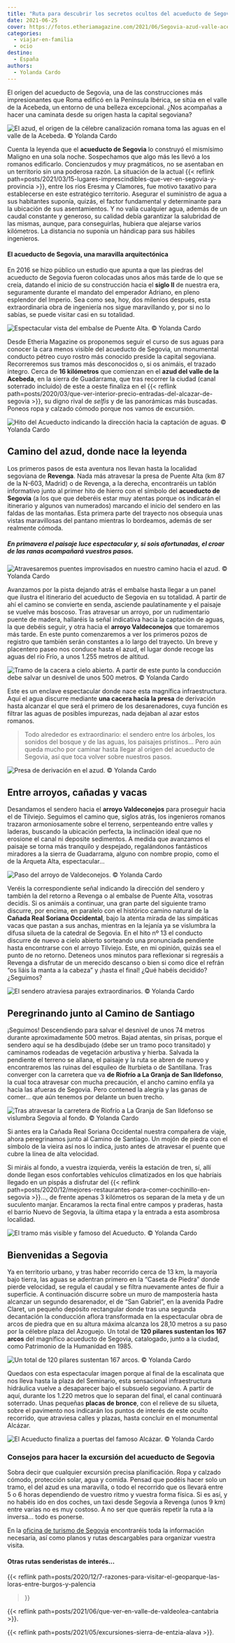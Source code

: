 ```yaml
---
title: "Ruta para descubrir los secretos ocultos del acueducto de Segovia"
date: 2021-06-25
cover: https://fotos.etheriamagazine.com/2021/06/Segovia-azud-valle-acebeda.jpg
categories: 
  - viajar-en-familia
  - ocio
destino: 
  - España
authors: 
  - Yolanda Cardo
---
```


El origen del acueducto de Segovia, una de las construcciones más impresionantes que Roma edificó en la Península Ibérica, se sitúa en el valle de la Acebeda, un entorno de una belleza excepcional. ¿Nos acompañas a hacer una caminata desde su origen hasta la capital segoviana?

![](https://fotos.etheriamagazine.com/2021/06/Segovia-azud-valle-acebeda.jpg "El azud, el origen de la célebre canalización romana toma las aguas en el valle de la Acebeda. © Yolanda Cardo")

Cuenta la leyenda que el **acueducto de Segovia** lo construyó el mismísimo Maligno en 
una sola noche. Sospechamos que algo más les llevó a los romanos edificarlo. 
Concienzudos y muy pragmáticos, no se asentaban en un territorio sin una poderosa razón. 
La situación de la actual {{< reflink 
path=posts/2021/03/15-lugares-imprescindibles-que-ver-en-segovia-y-provincia >}}, entre 
los ríos Eresma y Clamores, fue motivo taxativo para establecerse en este estratégico 
territorio. Asegurar el suministro de agua a sus habitantes suponía, quizás, el factor 
fundamental y determinante para la ubicación de sus asentamientos. Y no valía cualquier 
agua, además de un caudal constante y generoso, su calidad debía garantizar la 
salubridad de las mismas, aunque, para conseguirlas, hubiera que alejarse varios 
kilómetros. La distancia no suponía un hándicap para sus hábiles ingenieros. 

#### El acueducto de Segovia, una maravilla arquitectónica

En 2016 se hizo público un estudio que apunta a que las piedras del acueducto de Segovia 
fueron colocadas unos años más tarde de lo que se creía, datando el inicio de su 
construcción hacia el **siglo II** de nuestra era, seguramente durante el mandato del 
emperador Adriano, en pleno esplendor del Imperio. Sea como sea, hoy, dos milenios 
después, esta extraordinaria obra de ingeniería nos sigue maravillando y, por si no lo 
sabías, se puede visitar casi en su totalidad. 

![](https://fotos.etheriamagazine.com/2021/06/Segovia-embalse-de-Puente-Alta.jpg "Espectacular vista del embalse de Puente Alta. © Yolanda Cardo")

Desde Etheria Magazine os proponemos seguir el curso de sus aguas para conocer la cara 
menos visible del acueducto de Segovia, un monumental conducto pétreo cuyo rostro más 
conocido preside la capital segoviana. Recorreremos sus tramos más desconocidos o, si os 
animáis, el trazado íntegro. Cerca de **16 kilómetros** que comienzan en el **azud del 
valle de la Acebeda**, en la sierra de Guadarrama, que tras recorrer la ciudad (canal 
soterrado incluido) de este a oeste finaliza en el {{< reflink 
path=posts/2020/03/que-ver-interior-precio-entradas-del-alcazar-de-segovia >}}, su digno 
rival de _selfis_ y de las panorámicas más buscadas. Poneos ropa y calzado cómodo porque 
nos vamos de excursión. 

![](https://fotos.etheriamagazine.com/2021/06/Segovia-hito-acueducto.jpg "Hito del Acueducto indicando la dirección hacia la captación de aguas. © Yolanda Cardo")

## Camino del azud, donde nace la leyenda

Los primeros pasos de esta aventura nos llevan hasta la localidad segoviana de 
**Revenga**. Nada más atravesar la presa de Puente Alta (km 87 de la N-603, Madrid) o de 
Revenga, a la derecha, encontraréis un tablón informativo junto al primer hito de hierro 
con el símbolo del **acueducto de Segovia** (a los que que deberéis estar muy atentas 
porque os indicarán el itinerario y algunos van numerados) marcando el inicio del 
sendero en las faldas de las montañas. Esta primera parte del trayecto nos obsequia unas 
vistas maravillosas del pantano mientras lo bordeamos, además de ser realmente cómoda. 

##### En primavera el paisaje luce espectacular y, si sois afortunadas, el croar de las ranas acompañará vuestros pasos.

![](https://fotos.etheriamagazine.com/2021/06/Segovia-puentes-azud-acueducto.jpg "Atravesaremos puentes improvisados en nuestro camino hacia el azud. © Yolanda Cardo")

Avanzamos por la pista dejando atrás el embalse hasta llegar a un panel que ilustra el 
itinerario del acueducto de Segovia en su totalidad. A partir de ahí el camino se 
convierte en senda, asciende paulatinamente y el paisaje se vuelve más boscoso. Tras 
atravesar un arroyo, por un rudimentario puente de madera, hallaréis la señal indicativa 
hacia la captación de aguas, la que debéis seguir, y otra hacia el **arroyo 
Valdeconejos** que tomaremos más tarde. En este punto comenzaremos a ver los primeros 
pozos de registro que también serán constantes a lo largo del trayecto. Un breve y 
placentero paseo nos conduce hasta el azud, el lugar donde recoge las aguas del río 
Frío, a unos 1.255 metros de altitud. 

![](https://fotos.etheriamagazine.com/2021/06/Segovia-cacera-a-cielo-abierto.jpg "Tramo de la cacera a cielo abierto. A partir de este punto la conducción debe salvar un desnivel de unos 500 metros. © Yolanda Cardo")

Este es un enclave espectacular donde nace esta magnífica infraestructura. Aquí el agua 
discurre mediante **una cacera hacia la presa** de derivación hasta alcanzar el que será 
el primero de los desarenadores, cuya función es filtrar las aguas de posibles 
impurezas, nada dejaban al azar estos romanos. 

> Todo alrededor es extraordinario: el sendero entre los árboles, los sonidos del bosque y 
> de las aguas, los paisajes prístinos… Pero aún queda mucho por caminar hasta llegar al 
> origen del acueducto de Segovia, así que toca volver sobre nuestros pasos. 

![](https://fotos.etheriamagazine.com/2021/06/Segovia-presa-derivacion-azud.jpg "Presa de derivación en el azud. © Yolanda Cardo")

## Entre arroyos, cañadas y vacas

Desandamos el sendero hacia el **arroyo Valdeconejos** para proseguir hacia el de 
Tilviejo. Seguimos el camino que, siglos atrás, los ingenieros romanos trazaron 
armoniosamente sobre el terreno, serpenteando entre valles y laderas, buscando la 
ubicación perfecta, la inclinación ideal que no erosione el canal ni deposite 
sedimentos. A medida que avanzamos el paisaje se torna más tranquilo y despejado, 
regalándonos fantásticos miradores a la sierra de Guadarrama, alguno con nombre propio, 
como el de la Arqueta Alta, espectacular… 

![](https://fotos.etheriamagazine.com/2021/06/Segovia-arroyo-de-Valdeconejos.jpg "Paso del arroyo de Valdeconejos. © Yolanda Cardo")

Veréis la correspondiente señal indicando la dirección del sendero y también la del 
retorno a Revenga o al embalse de Puente Alta, vosotras decidís. Si os animáis a 
continuar, una gran parte del siguiente tramo discurre, por encima, en paralelo con el 
histórico camino natural de la **Cañada Real Soriana Occidental**, bajo la atenta mirada 
de las simpáticas vacas que pastan a sus anchas, mientras en la lejanía ya se vislumbra 
la difusa silueta de la catedral de Segovia. En el hito nº 13 el conducto discurre de 
nuevo a cielo abierto sorteando una pronunciada pendiente hasta encontrarse con el 
arroyo Tilviejo. Este, en mi opinión, quizás sea el punto de no retorno. Deteneos unos 
minutos para reflexionar si regresáis a Revenga a disfrutar de un merecido descanso o 
bien si como dice el refrán “os liáis la manta a la cabeza” y ¡hasta el final! ¿Qué 
habéis decidido? ¿Seguimos? 

![](https://fotos.etheriamagazine.com/2021/06/Segovia-sendero-acueducto.jpg "El sendero atraviesa parajes extraordinarios. © Yolanda Cardo")

## Peregrinando junto al Camino de Santiago

¡Seguimos! Descendiendo para salvar el desnivel de unos 74 metros durante 
aproximadamente 500 metros. Bajad atentas, sin prisas, porque el sendero aquí se ha 
desdibujado (debe ser un tramo poco transitado) y caminamos rodeadas de vegetación 
arbustiva y hierba. Salvada la pendiente el terreno se allana, el paisaje y la ruta se 
abren de nuevo y encontraremos las ruinas del esquileo de Iturbieta o de Santillana. 
Tras converger con la carretera que va **de Riofrío a La Granja de San Ildefonso**, la 
cual toca atravesar con mucha precaución, el ancho camino enfila ya hacia las afueras de 
Segovia. Pero contened la alegría y las ganas de comer… que aún tenemos por delante un 
buen trecho. 

![](https://fotos.etheriamagazine.com/2021/06/Segovia-sendero-riofrio-la-granja.jpg "Tras atravesar la carretera de Riofrío a La Granja de San Ildefonso se vislumbra Segovia al fondo. © Yolanda Cardo")

Si antes era la Cañada Real Soriana Occidental nuestra compañera de viaje, ahora 
peregrinamos junto al Camino de Santiago. Un mojón de piedra con el símbolo de la vieira 
así nos lo indica, justo antes de atravesar el puente que cubre la línea de alta 
velocidad. 

Si miráis al fondo, a vuestra izquierda, veréis la estación de tren, sí, allí donde 
llegan esos confortables vehículos climatizados en los que habríais llegado en un pispás 
a disfrutar del {{< reflink 
path=posts/2020/12/mejores-restaurantes-para-comer-cochinillo-en-segovia >}}…, de frente 
apenas 3 kilómetros os separan de la meta y de un suculento manjar. Encaramos la recta 
final entre campos y praderas, hasta el barrio Nuevo de Segovia, la última etapa y la 
entrada a esta asombrosa localidad. 

![](https://fotos.etheriamagazine.com/2021/06/Segovia-acueducto.jpg "El tramo más visible y famoso del Acueducto. © Yolanda Cardo")

## Bienvenidas a Segovia

Ya en territorio urbano, y tras haber recorrido cerca de 13 km, la mayoría bajo tierra, 
las aguas se adentran primero en la “Caseta de Piedra” donde pierde velocidad, se regula 
el caudal y se filtra nuevamente antes de fluir a superficie. A continuación discurre 
sobre un muro de mampostería hasta alcanzar un segundo desarenador, el de “San Gabriel”, 
en la avenida Padre Claret, un pequeño depósito rectangular donde tras una segunda 
decantación la conducción aflora transformada en la espectacular obra de arcos de piedra 
que en su altura máxima alcanza los 28,10 metros a su paso por la célebre plaza del 
Azoguejo. Un total de **120 pilares sustentan los 167 arcos** del magnífico acueducto de 
Segovia, catalogado, junto a la ciudad, como Patrimonio de la Humanidad en 1985. 

![](https://fotos.etheriamagazine.com/2021/06/Segovia-pilares-acueducto.jpg "Un total de 120 pilares sustentan 167 arcos. © Yolanda Cardo")

Quedaos con esta espectacular imagen porque al final de la escalinata que nos lleva 
hasta la plaza del Seminario, esta sensacional infraestructura hidráulica vuelve a 
desaparecer bajo el subsuelo segoviano. A partir de aquí, durante los 1.220 metros que 
lo separan del final, el canal continuará soterrado. Unas pequeñas **placas de bronce**, 
con el relieve de su silueta, sobre el pavimento nos indicarán los puntos de interés de 
este oculto recorrido, que atraviesa calles y plazas, hasta concluir en el monumental 
Alcázar. 

![](https://fotos.etheriamagazine.com/2021/06/Segovia-Acueducto-puertas-del-Alcazar.jpg "El Acueducto finaliza a puertas del famoso Alcázar. © Yolanda Cardo")

### Consejos para hacer la excursión del acueducto de Segovia

Sobra decir que cualquier excursión precisa planificación. Ropa y calzado cómodo, 
protección solar, agua y comida. Pensad que podéis hacer solo un tramo, el del azud es 
una maravilla, o todo el recorrido que os llevará entre 5 o 6 horas dependiendo de 
vuestro ritmo y vuestra forma física. Si es así, y no habéis ido en dos coches, un taxi 
desde Segovia a Revenga (unos 9 km) entre varias no es muy costoso. A no ser que queráis 
repetir la ruta a la inversa… todo es ponerse. 

En la [oficina de turismo de Segovia](https://www.turismodesegovia.com/) encontraréis 
toda la información necesaria, así como planos y rutas descargables para organizar 
vuestra visita. 

#### Otras rutas senderistas de interés...

{{< reflink 
path=posts/2020/12/7-razones-para-visitar-el-geoparque-las-loras-entre-burgos-y-palencia 
>}} 

{{< reflink path=posts/2021/06/que-ver-en-valle-de-valdeolea-cantabria >}}. 

{{< reflink path=posts/2021/05/excursiones-sierra-de-entzia-alava >}}.
